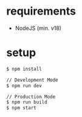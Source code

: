 # requirements

-   NodeJS (min. v18)

# setup

```bash
$ npm install

// Development Mode
$ npm run dev

// Production Mode
$ npm run build
$ npm start
```
